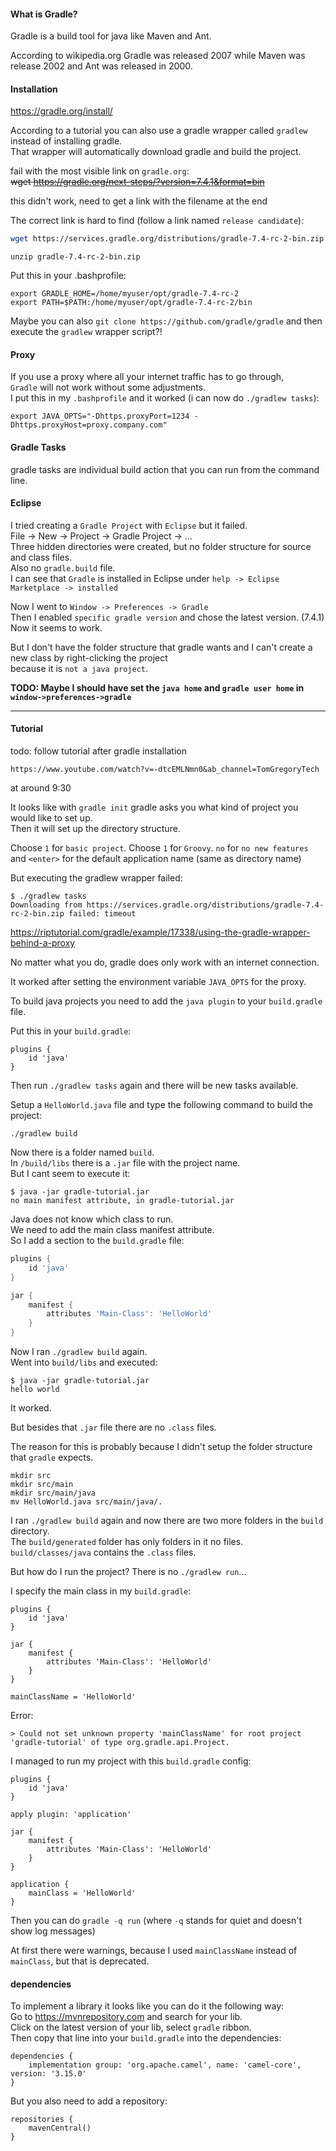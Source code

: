 #### What is Gradle?

Gradle is a build tool for java like Maven and Ant.

According to wikipedia.org Gradle was released 2007 while Maven was release 2002 and Ant was released in 2000.

#### Installation

https://gradle.org/install/

According to a tutorial you can also use a gradle wrapper called `gradlew` instead of installing gradle.\
That wrapper will automatically download gradle and build the project.

fail with the most visible link on `gradle.org`:\
~~wget https://gradle.org/next-steps/?version=7.4.1&format=bin~~

this didn't work, need to get a link with the filename at the end

The correct link is hard to find (follow a link named `release candidate`):
```bash
wget https://services.gradle.org/distributions/gradle-7.4-rc-2-bin.zip
```

```
unzip gradle-7.4-rc-2-bin.zip
```

Put this in your .bashprofile:
```
export GRADLE_HOME=/home/myuser/opt/gradle-7.4-rc-2
export PATH=$PATH:/home/myuser/opt/gradle-7.4-rc-2/bin
```

Maybe you can also `git clone https://github.com/gradle/gradle` and then execute the `gradlew` wrapper script?!

#### Proxy

If you use a proxy where all your internet traffic has to go through,\
`Gradle` will not work without some adjustments.\
I put this in my `.bashprofile` and it worked (i can now do `./gradlew tasks`):
```
export JAVA_OPTS="-Dhttps.proxyPort=1234 -Dhttps.proxyHost=proxy.company.com"
```

#### Gradle Tasks

gradle tasks are individual build action that you can run from the command line.

#### Eclipse

I tried creating a `Gradle Project` with `Eclipse` but it failed.\
File -> New -> Project -> Gradle Project -> ...\
Three hidden directories were created, but no folder structure for source and class files.\
Also no `gradle.build` file.\
I can see that `Gradle` is installed in Eclipse under `help -> Eclipse Marketplace -> installed`

Now I went to `Window -> Preferences -> Gradle`\
Then I enabled `specific gradle version` and chose the latest version. (7.4.1)\
Now it seems to work.

But I don't have the folder structure that gradle wants and I can't create a new class by right-clicking the project\
because it is `not a java project`.

**TODO: Maybe I should have set the `java home` and `gradle user home` in `window->preferences->gradle`**

***
#### Tutorial

todo: follow tutorial after gradle installation
```
https://www.youtube.com/watch?v=-dtcEMLNmn0&ab_channel=TomGregoryTech
```
at around 9:30

It looks like with `gradle init` gradle asks you what kind of project you would like to set up.\
Then it will set up the directory structure.

Choose `1` for `basic project`.
Choose `1` for `Groovy`.
`no` for `no new features`
and `<enter>` for the default application name (same as directory name)

But executing the gradlew wrapper failed:
```
$ ./gradlew tasks
Downloading from https://services.gradle.org/distributions/gradle-7.4-rc-2-bin.zip failed: timeout
```

https://riptutorial.com/gradle/example/17338/using-the-gradle-wrapper-behind-a-proxy

No matter what you do, gradle does only work with an internet connection.

It worked after setting the environment variable `JAVA_OPTS` for the proxy.

To build java projects you need to add the `java plugin` to your `build.gradle` file.

Put this in your `build.gradle`:
```
plugins {
    id 'java'
}
```
Then run `./gradlew tasks` again and there will be new tasks available.

Setup a `HelloWorld.java` file and type the following command to build the project:
```
./gradlew build
```
Now there is a folder named `build`.\
In `/build/libs` there is a `.jar` file with the project name.\
But I cant seem to execute it:
```
$ java -jar gradle-tutorial.jar
no main manifest attribute, in gradle-tutorial.jar
```
Java does not know which class to run.\
We need to add the main class manifest attribute.\
So I add a section to the `build.gradle` file:
``` Groovy
plugins {
    id 'java'
}

jar {
    manifest {
        attributes 'Main-Class': 'HelloWorld'
    }
}
```
Now I ran `./gradlew build` again.\
Went into `build/libs` and executed:
```
$ java -jar gradle-tutorial.jar
hello world
```
It worked.

But besides that `.jar` file there are no `.class` files.

The reason for this is probably because I didn't setup the folder structure that `gradle` expects.

```
mkdir src
mkdir src/main
mkdir src/main/java
mv HelloWorld.java src/main/java/.
```
I ran `./gradlew build` again and now there are two more folders in the `build` directory.\
The `build/generated` folder has only folders in it no files.\
`build/classes/java` contains the `.class` files.

But how do I run the project? There is no `./gradlew run`...

I specify the main class in my `build.gradle`:
```
plugins {
    id 'java'
}

jar {
    manifest {
        attributes 'Main-Class': 'HelloWorld'
    }
}

mainClassName = 'HelloWorld'
```
Error:
```
> Could not set unknown property 'mainClassName' for root project 'gradle-tutorial' of type org.gradle.api.Project.
```

I managed to run my project with this `build.gradle` config:
```
plugins {
    id 'java'
}

apply plugin: 'application'

jar {
    manifest {
        attributes 'Main-Class': 'HelloWorld'
    }
}

application {
    mainClass = 'HelloWorld'
}
```

Then you can do `gradle -q run` (where `-q` stands for quiet and doesn't show log messages)

At first there were warnings, because I used `mainClassName` instead of `mainClass`, but that is deprecated.

#### dependencies
To implement a library it looks like you can do it the following way:\
Go to https://mvnrepository.com and search for your lib.\
Click on the latest version of your lib, select `gradle` ribbon.\
Then copy that line into your `build.gradle` into the dependencies:
```
dependencies {
    implementation group: 'org.apache.camel', name: 'camel-core', version: '3.15.0'
}
```
But you also need to add a repository:
```
repositories {
    mavenCentral()
}
```

